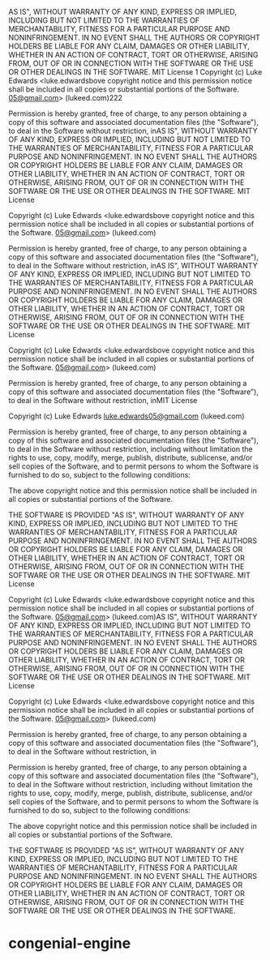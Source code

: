AS IS", WITHOUT WARRANTY OF ANY KIND, EXPRESS OR IMPLIED, INCLUDING BUT NOT LIMITED TO THE WARRANTIES OF MERCHANTABILITY, FITNESS FOR A PARTICULAR PURPOSE AND NONINFRINGEMENT. IN NO EVENT SHALL THE AUTHORS OR COPYRIGHT HOLDERS BE LIABLE FOR ANY CLAIM, DAMAGES OR OTHER LIABILITY, WHETHER IN AN ACTION OF CONTRACT, TORT OR OTHERWISE, ARISING FROM, OUT OF OR IN CONNECTION WITH THE SOFTWARE OR THE USE OR OTHER DEALINGS IN THE SOFTWARE.
MIT License
1
Copyright (c) Luke Edwards <luke.edwardsbove copyright notice and this permission notice shall be included in all copies or substantial portions of the Software.
05@gmail.com> (lukeed.com)222

Permission is hereby granted, free of charge, to any person obtaining a copy of this software and associated documentation files (the "Software"), to deal in the Software without restriction, inAS IS", WITHOUT WARRANTY OF ANY KIND, EXPRESS OR IMPLIED, INCLUDING BUT NOT LIMITED TO THE WARRANTIES OF MERCHANTABILITY, FITNESS FOR A PARTICULAR PURPOSE AND NONINFRINGEMENT. IN NO EVENT SHALL THE AUTHORS OR COPYRIGHT HOLDERS BE LIABLE FOR ANY CLAIM, DAMAGES OR OTHER LIABILITY, WHETHER IN AN ACTION OF CONTRACT, TORT OR OTHERWISE, ARISING FROM, OUT OF OR IN CONNECTION WITH THE SOFTWARE OR THE USE OR OTHER DEALINGS IN THE SOFTWARE.
MIT License

Copyright (c) Luke Edwards <luke.edwardsbove copyright notice and this permission notice shall be included in all copies or substantial portions of the Software.
05@gmail.com> (lukeed.com)

Permission is hereby granted, free of charge, to any person obtaining a copy of this software and associated documentation files (the "Software"), to deal in the Software without restriction, inAS IS", WITHOUT WARRANTY OF ANY KIND, EXPRESS OR IMPLIED, INCLUDING BUT NOT LIMITED TO THE WARRANTIES OF MERCHANTABILITY, FITNESS FOR A PARTICULAR PURPOSE AND NONINFRINGEMENT. IN NO EVENT SHALL THE AUTHORS OR COPYRIGHT HOLDERS BE LIABLE FOR ANY CLAIM, DAMAGES OR OTHER LIABILITY, WHETHER IN AN ACTION OF CONTRACT, TORT OR OTHERWISE, ARISING FROM, OUT OF OR IN CONNECTION WITH THE SOFTWARE OR THE USE OR OTHER DEALINGS IN THE SOFTWARE.
MIT License

Copyright (c) Luke Edwards <luke.edwardsbove copyright notice and this permission notice shall be included in all copies or substantial portions of the Software.
05@gmail.com> (lukeed.com)

Permission is hereby granted, free of charge, to any person obtaining a copy of this software and associated documentation files (the "Software"), to deal in the Software without restriction, inMIT License

Copyright (c) Luke Edwards <luke.edwards05@gmail.com> (lukeed.com)

Permission is hereby granted, free of charge, to any person obtaining a copy of this software and associated documentation files (the "Software"), to deal in the Software without restriction, including without limitation the rights to use, copy, modify, merge, publish, distribute, sublicense, and/or sell copies of the Software, and to permit persons to whom the Software is furnished to do so, subject to the following conditions:

The above copyright notice and this permission notice shall be included in all copies or substantial portions of the Software.

THE SOFTWARE IS PROVIDED "AS IS", WITHOUT WARRANTY OF ANY KIND, EXPRESS OR IMPLIED, INCLUDING BUT NOT LIMITED TO THE WARRANTIES OF MERCHANTABILITY, FITNESS FOR A PARTICULAR PURPOSE AND NONINFRINGEMENT. IN NO EVENT SHALL THE AUTHORS OR COPYRIGHT HOLDERS BE LIABLE FOR ANY CLAIM, DAMAGES OR OTHER LIABILITY, WHETHER IN AN ACTION OF CONTRACT, TORT OR OTHERWISE, ARISING FROM, OUT OF OR IN CONNECTION WITH THE SOFTWARE OR THE USE OR OTHER DEALINGS IN THE SOFTWARE.
MIT License

Copyright (c) Luke Edwards <luke.edwardsbove copyright notice and this permission notice shall be included in all copies or substantial portions of the Software.
05@gmail.com> (lukeed.com)AS IS", WITHOUT WARRANTY OF ANY KIND, EXPRESS OR IMPLIED, INCLUDING BUT NOT LIMITED TO THE WARRANTIES OF MERCHANTABILITY, FITNESS FOR A PARTICULAR PURPOSE AND NONINFRINGEMENT. IN NO EVENT SHALL THE AUTHORS OR COPYRIGHT HOLDERS BE LIABLE FOR ANY CLAIM, DAMAGES OR OTHER LIABILITY, WHETHER IN AN ACTION OF CONTRACT, TORT OR OTHERWISE, ARISING FROM, OUT OF OR IN CONNECTION WITH THE SOFTWARE OR THE USE OR OTHER DEALINGS IN THE SOFTWARE.
MIT License

Copyright (c) Luke Edwards <luke.edwardsbove copyright notice and this permission notice shall be included in all copies or substantial portions of the Software.
05@gmail.com> (lukeed.com)

Permission is hereby granted, free of charge, to any person obtaining a copy of this software and associated documentation files (the "Software"), to deal in the Software without restriction, in

Permission is hereby granted, free of charge, to any person obtaining a copy of this software and associated documentation files (the "Software"), to deal in the Software without restriction, including without limitation the rights to use, copy, modify, merge, publish, distribute, sublicense, and/or sell copies of the Software, and to permit persons to whom the Software is furnished to do so, subject to the following conditions:

The above copyright notice and this permission notice shall be included in all copies or substantial portions of the Software.

THE SOFTWARE IS PROVIDED "AS IS", WITHOUT WARRANTY OF ANY KIND, EXPRESS OR IMPLIED, INCLUDING BUT NOT LIMITED TO THE WARRANTIES OF MERCHANTABILITY, FITNESS FOR A PARTICULAR PURPOSE AND NONINFRINGEMENT. IN NO EVENT SHALL THE AUTHORS OR COPYRIGHT HOLDERS BE LIABLE FOR ANY CLAIM, DAMAGES OR OTHER LIABILITY, WHETHER IN AN ACTION OF CONTRACT, TORT OR OTHERWISE, ARISING FROM, OUT OF OR IN CONNECTION WITH THE SOFTWARE OR THE USE OR OTHER DEALINGS IN THE SOFTWARE.
# congenial-engine
